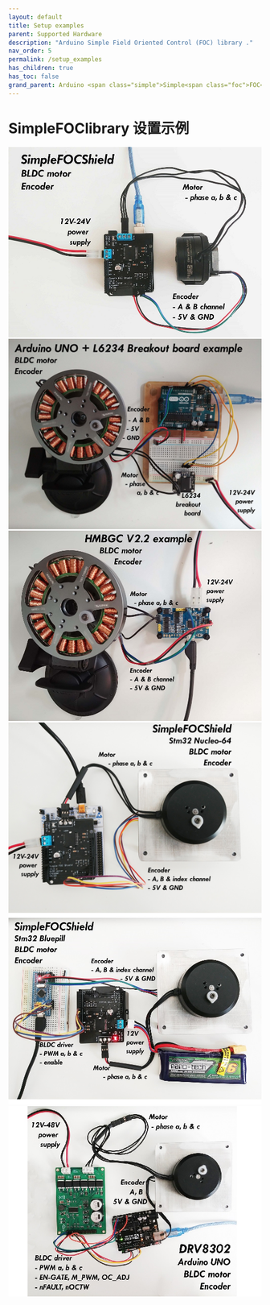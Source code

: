 ```yaml
---
layout: default
title: Setup examples
parent: Supported Hardware
description: "Arduino Simple Field Oriented Control (FOC) library ."
nav_order: 5
permalink: /setup_examples
has_children: true
has_toc: false
grand_parent: Arduino <span class="simple">Simple<span class="foc">FOC</span>library</span>
---
```


#  <span class="simple">Simple<span class="foc">FOC</span>library</span> 设置示例
<div class="image_icon">
    <a href="arduino_simplefoc_shield">
        <img src="extras/Images/foc_shield_v13.jpg">
        <i class="fa fa-external-link-square fa-2x"></i>
    </a>
</div>
<div class="image_icon">
    <a href="arduino_l6234">
        <img src="extras/Images/uno_l6234.jpg" >
        <i class="fa fa-external-link-square fa-2x"></i>
    </a>
</div>
<div class="image_icon">
    <a href="hmbgc">
        <img src="extras/Images/hmbgc_v22.jpg">
        <i class="fa fa-external-link-square fa-2x"></i>
    </a>
</div>
<div class="image_icon">
    <a href="nucleo_connection">
        <img src="extras/Images/nucleo_foc_shield_connection.jpg">
        <i class="fa fa-external-link-square fa-2x"></i>
    </a>
</div>
<div class="image_icon">
    <a href="bluepill_connection">
        <img src="extras/Images/bluepill_foc_shield_thumb.jpg">
        <i class="fa fa-external-link-square fa-2x"></i>
    </a>
</div>
<div class="image_icon">
    <a href="drv8302_connection">
        <img src="extras/Images/drv8302_connection_thumb.jpg">
        <i class="fa fa-external-link-square fa-2x"></i>
    </a>
</div>